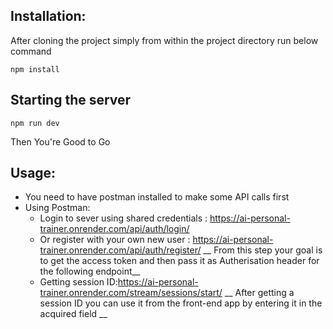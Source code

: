## Installation:
After cloning the project simply from within the project directory run below command
```
npm install
```
## Starting the server
```
npm run dev
```

Then You're Good to Go

## Usage:
- You need to have postman installed to make some API calls first
- Using Postman:
  - Login to sever using shared credentials : https://ai-personal-trainer.onrender.com/api/auth/login/
  - Or register with your own new user : https://ai-personal-trainer.onrender.com/api/auth/register/
  __ From this step your goal is to get the access token and then pass it as Autherisation header for the following endpoint__
  - Getting session ID:https://ai-personal-trainer.onrender.com/stream/sessions/start/
  __ After getting a session ID you can use it from the front-end app by entering it in the acquired field __

